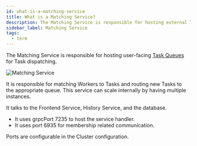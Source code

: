 ```yaml
---
id: what-is-a-matching-service
title: What is a Matching Service?
description: The Matching Service is responsible for hosting external Task Queues for Task dispatching.
sidebar_label: Matching Service
tags:
  - term
---
```


The Matching Service is responsible for hosting user-facing [Task Queues](/concepts/what-is-a-task-queue) for Task dispatching.

![Matching Service](/diagrams/temporal-matching-service.svg)

It is responsible for matching Workers to Tasks and routing new Tasks to the appropriate queue.
This service can scale internally by having multiple instances.

It talks to the Frontend Service, History Service, and the database.

- It uses grpcPort 7235 to host the service handler.
- It uses port 6935 for membership related communication.

Ports are configurable in the Cluster configuration.
